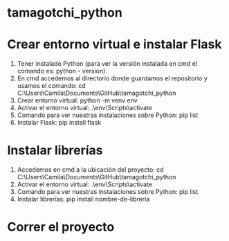 # tamagotchi_python

# Crear entorno virtual e instalar Flask 
1. Tener instalado Python (para ver la versión instalada en cmd el comando es: python -
version). 
2. En cmd accedemos al directorio donde guardamos el repositorio y usamos el comando: 
cd C:\Users\Camila\Documents\GitHub\tamagotchi_python
3. Crear entorno virtual: python -m venv env 
4. Activar el entorno virtual: .\env\Scripts\activate 
5. Comando para ver nuestras instalaciones sobre Python: pip list 
6. Instalar Flask: pip install flask 
# Instalar librerías 
1. Accedemos en cmd a la ubicación del proyecto: cd C:\Users\Camila\Documents\GitHub\tamagotchi_python
2. Activar el entorno virtual: .\env\Scripts\activate 
3. Comando para ver nuestras instalaciones sobre Python: pip list 
4. Instalar librerías: pip install nombre-de-librería 
# Correr el proyecto 

